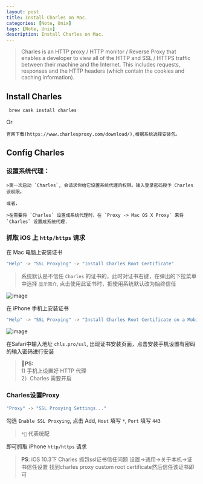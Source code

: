 ```yaml
---
layout: post
title: Install Charles on Mac.
categories: [Note, Unix]
tags: [Note, Unix]
description: Install Charles on Mac.
---
```


>Charles is an HTTP proxy / HTTP monitor / Reverse Proxy that enables a developer to view all of the HTTP and SSL / HTTPS traffic between their machine and the Internet. This includes requests, responses and the HTTP headers (which contain the cookies and caching information).

## Install Charles

  ``` bash
   brew cask install charles
  ```

  Or

    官网下载(https://www.charlesproxy.com/download/),根据系统选择安装包。

## Config Charles

  ### 设置系统代理：

    >第一次启动 `Charles`, 会请求你给它设置系统代理的权限。输入登录密码授予 Charles 该权限。

    或者，

    >在需要将 `Charles` 设置成系统代理时，在 `Proxy -> Mac OS X Proxy` 来将 `Charles` 设置成系统代理.

  ### 抓取 iOS 上 `http/https` 请求

  在 Mac 电脑上安装证书

  ``` js
  "Help" -> "SSL Proxying" -> "Install Charles Root Certificate"
  ```

  > 系统默认是不信任 `Charles` 的证书的，此时对证书右键，在弹出的下拉菜单中选择 `显示简介`, 点击使用此证书时，把使用系统默认改为始终信任

  ![image](https://user-images.githubusercontent.com/8113957/27792604-234d2936-602d-11e7-826e-08c5b0f4fd97.png)

  在 iPhone 手机上安装证书

  ``` js
  "Help" -> "SSL Proxying" -> "Install Charles Root Certificate on a Mobile Device or Remote Browser"
  ```

  ![image](https://user-images.githubusercontent.com/8113957/27792236-5202dd54-602b-11e7-88ff-655a11c1fac4.png)


  在Safari中输入地址 `chls.pro/ssl`, 出现证书安装页面，点击安装手机设置有密码的输入密码进行安装

  > **PS:**<br>
    1) 手机上设置好 HTTP 代理<br/>
  2）Charles 需要开启

  ### Charles设置Proxy

  ``` js
  "Proxy" -> "SSL Proxying Settings..."
  ```

  勾选 `Enable SSL Proxying`, 点击 Add, `Host` 填写 `*`, `Port` 填写 `443`
  > `*` 代表统配


  即可抓取 iPhone `http/https` 请求

  > **PS**:
  > iOS 10.3下 Charles 抓包ssl证书信任问题
  > 设置->通用->关于本机->证书信任设置
  > 找到charles proxy custom root certificate然后信任该证书即可